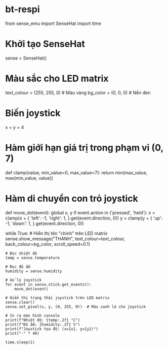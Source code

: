 # bt-respi
from sense_emu import SenseHat
import time

# Khởi tạo SenseHat
sense = SenseHat()

# Màu sắc cho LED matrix
text_colour = (255, 255, 0)  # Màu vàng
bg_color = (0, 0, 0)         # Nền đen

# Biến joystick
x = y = 4

# Hàm giới hạn giá trị trong phạm vi (0, 7)
def clamp(value, min_value=0, max_value=7):
    return min(max_value, max(min_value, value))

# Hàm di chuyển con trỏ joystick
def move_dot(event):
    global x, y
    if event.action in ('pressed', 'held'):
        x = clamp(x + {
            'left': -1,
            'right': 1,
        }.get(event.direction, 0))
        y = clamp(y + {
            'up': -1,
            'down': 1,
        }.get(event.direction, 0))


while True:
    # Hiển thị tên "chinh" trên LED matrix
    sense.show_message("THANH", text_colour=text_colour, back_colour=bg_color, scroll_speed=0.1)
    
    # Đọc nhiệt độ
    temp = sense.temperature
    
    # Đọc độ ẩm
    humidity = sense.humidity
    
    # Xử lý joystick
    for event in sense.stick.get_events():
        move_dot(event)
    
    # Hiển thị trạng thái joystick trên LED matrix
    sense.clear()
    sense.set_pixel(x, y, (0, 255, 0))  # Màu xanh lá cho joystick
    
    # In ra màn hình console
    print(f"Nhiệt độ: {temp:.2f} °C")
    print(f"Độ ẩm: {humidity:.2f} %")
    print(f"Joystick tọa độ: (x={x}, y={y})")
    print("-" * 40)
    
    time.sleep(1)
